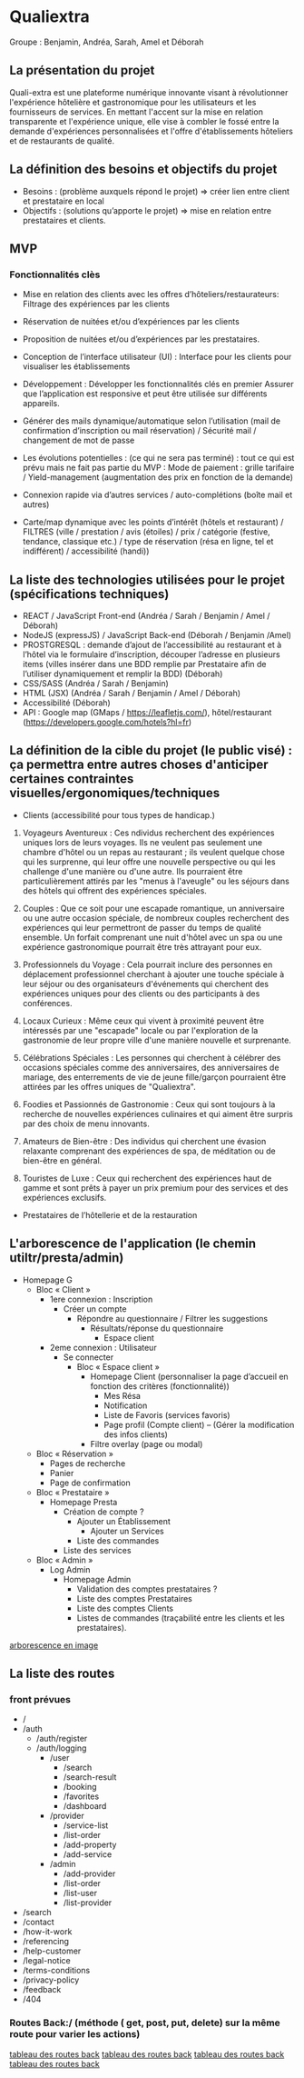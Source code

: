 # Qualiextra

Groupe : Benjamin, Andréa, Sarah, Amel et Déborah

## La présentation du projet

Quali-extra est une plateforme numérique innovante visant à révolutionner l'expérience hôtelière et gastronomique pour les utilisateurs et les fournisseurs de services. En mettant l'accent sur la mise en relation transparente et l'expérience unique, elle vise à combler le fossé entre la demande d'expériences personnalisées et l'offre d'établissements hôteliers et de restaurants de qualité.

## La définition des besoins et objectifs du projet

- Besoins : (problème auxquels répond le projet) => créer lien entre client et prestataire en local
- Objectifs : (solutions qu’apporte le projet) => mise en relation entre prestataires et clients.

## MVP

### Fonctionnalités clès

- Mise en relation des clients avec les offres d’hôteliers/restaurateurs: Filtrage des expériences par les clients

- Réservation de nuitées et/ou d’expériences par les clients

- Proposition de nuitées et/ou d’expériences par les prestataires.

- Conception de l’interface utilisateur (UI) : Interface pour les clients pour visualiser les établissements

- Développement : Développer les fonctionnalités clés en premier Assurer que l’application est responsive et peut être utilisée sur différents appareils.

- Générer des mails dynamique/automatique selon l’utilisation (mail de confirmation d’inscription ou mail réservation) / Sécurité mail / changement de mot de passe

- Les évolutions potentielles : (ce qui ne sera pas terminé) : tout ce qui est prévu mais ne fait pas partie du MVP : Mode de paiement : grille tarifaire / Yield-management (augmentation des prix en fonction de la demande)

- Connexion rapide via d’autres services / auto-complétions (boîte mail et autres)

- Carte/map dynamique avec les points d’intérêt (hôtels et restaurant) / FILTRES (ville / prestation / avis (étoiles) / prix / catégorie (festive, tendance, classique etc.) / type de réservation (résa en ligne, tel et indifférent) / accessibilité (handi))

## La liste des technologies utilisées pour le projet (spécifications techniques)

- REACT / JavaScript Front-end    (Andréa / Sarah / Benjamin / Amel / Déborah)
- NodeJS (expressJS) / JavaScript Back-end (Déborah / Benjamin /Amel)
- PROSTGRESQL : demande d’ajout de l’accessibilité au restaurant et à l’hôtel via le formulaire d’inscription, découper l’adresse en plusieurs items (villes insérer dans une BDD remplie par Prestataire afin de l’utiliser dynamiquement et remplir la BDD) (Déborah)
- CSS/SASS (Andréa / Sarah / Benjamin)
- HTML (JSX) (Andréa / Sarah / Benjamin / Amel / Déborah)
- Accessibilité (Déborah)
- API : Google map (GMaps / <https://leafletjs.com/>), hôtel/restaurant (<https://developers.google.com/hotels?hl=fr>)

## La définition de la cible du projet (le public visé) : ça permettra entre autres choses d'anticiper certaines contraintes visuelles/ergonomiques/techniques

- Clients (accessibilité pour tous types de handicap.)

1. Voyageurs Aventureux : Ces ndividus recherchent des expériences uniques lors de leurs voyages. Ils ne veulent pas seulement une chambre d'hôtel ou un repas au restaurant ; ils veulent quelque chose qui les surprenne, qui leur offre une nouvelle perspective ou qui les challenge d'une manière ou d'une autre. Ils pourraient être particulièrement attirés par les "menus à l'aveugle" ou les séjours dans des hôtels qui offrent des expériences spéciales.

2. Couples : Que ce soit pour une escapade romantique, un anniversaire ou une autre occasion spéciale, de nombreux couples recherchent des expériences qui leur permettront de passer du temps de qualité ensemble. Un forfait comprenant une nuit d'hôtel avec un spa ou une expérience gastronomique pourrait être très attrayant pour eux.

3. Professionnels du Voyage : Cela pourrait inclure des personnes en déplacement professionnel cherchant à ajouter une touche spéciale à leur séjour ou des organisateurs d'événements qui cherchent des expériences uniques pour des clients ou des participants à des conférences.

4. Locaux Curieux : Même ceux qui vivent à proximité peuvent être intéressés par une "escapade" locale ou par l'exploration de la gastronomie de leur propre ville d'une manière nouvelle et surprenante.

5. Célébrations Spéciales : Les personnes qui cherchent à célébrer des occasions spéciales comme des anniversaires, des anniversaires de mariage, des enterrements de vie de jeune fille/garçon pourraient être attirées par les offres uniques de "Qualiextra".

6. Foodies et Passionnés de Gastronomie : Ceux qui sont toujours à la recherche de nouvelles expériences culinaires et qui aiment être surpris par des choix de menu innovants.

7. Amateurs de Bien-être : Des individus qui cherchent une évasion relaxante comprenant des expériences de spa, de méditation ou de bien-être en général.

8. Touristes de Luxe : Ceux qui recherchent des expériences haut de gamme et sont prêts à payer un prix premium pour des services et des expériences exclusifs.

- Prestataires de l’hôtellerie et de la restauration

## L'arborescence de l'application (le chemin utiltr/presta/admin)

- Homepage G
  - Bloc « Client »
    - 1ere connexion : Inscription
      - Créer un compte
        - Répondre au questionnaire / Filtrer les suggestions
          - Résultats/réponse du questionnaire
            - Espace client
    - 2eme connexion : Utilisateur
      - Se connecter
        - Bloc « Espace client »
          - Homepage Client (personnaliser la page d’accueil en fonction des critères (fonctionnalité))
            - Mes Résa
            - Notification
            - Liste de Favoris (services favoris)  
            - Page profil (Compte client) – (Gérer la modification des infos clients)
          - Filtre overlay (page ou modal)
  - Bloc « Réservation »
    - Pages de recherche
    - Panier
    - Page de confirmation
  - Bloc « Prestataire »
    - Homepage Presta
      - Création de compte ?
        - Ajouter un Établissement
          - Ajouter un Services
        - Liste des commandes
      - Liste des services
  - Bloc « Admin »
    - Log Admin
      - Homepage Admin
        - Validation des comptes prestataires ?
        - Liste des comptes Prestataires
        - Liste des comptes Clients
        - Listes de commandes (traçabilité entre les clients et les prestataires).

[arborescence en image](/img/Arborescence_Projet_Tuture.png)

## La liste des routes

### front prévues

- /
- /auth
  - /auth/register
  - /auth/logging
    - /user
      - /search
      - /search-result
      - /booking
      - /favorites
      - /dashboard
    - /provider
      - /service-list
      - /list-order
      - /add-property
      - /add-service
    - /admin
      - /add-provider
      - /list-order
      - /list-user
      - /list-provider
- /search
- /contact
- /how-it-work
- /referencing
- /help-customer
- /legal-notice
- /terms-conditions
- /privacy-policy
- /feedback
- /404
<!-- - /search/shoppingBag/logging -->
<!-- - /search/ shoppingBag/signIn -->

### Routes Back:/ (méthode ( get, post, put, delete) sur la même route  pour varier les actions)

[tableau des routes back](/img/tableau_back_1-4.png)
[tableau des routes back](/img/tableau_back_2-4.png)
[tableau des routes back](/img/tableau_back_3-4.png)
[tableau des routes back](/img/tableau_back_4-4.png)
